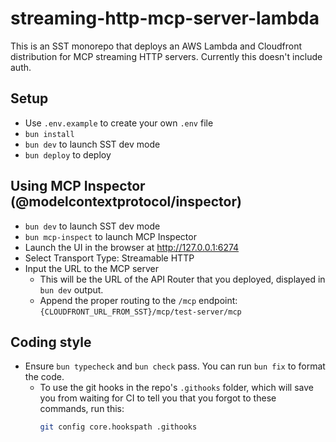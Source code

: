 # streaming-http-mcp-server-lambda
This is an SST monorepo that deploys an AWS Lambda and Cloudfront distribution for MCP streaming HTTP servers. Currently this doesn't include auth.

## Setup
- Use `.env.example` to create your own `.env` file
- `bun install`
- `bun dev` to launch SST dev mode
- `bun deploy` to deploy

## Using MCP Inspector (@modelcontextprotocol/inspector)
- `bun dev` to launch SST dev mode
- `bun mcp-inspect` to launch MCP Inspector
- Launch the UI in the browser at http://127.0.0.1:6274
- Select Transport Type: Streamable HTTP
- Input the URL to the MCP server
  - This will be the URL of the API Router that you deployed, displayed in `bun dev` output.
  - Append the proper routing to the `/mcp` endpoint: `{CLOUDFRONT_URL_FROM_SST}/mcp/test-server/mcp`

## Coding style
- Ensure `bun typecheck` and `bun check` pass. You can run `bun fix` to format the code.
  - To use the git hooks in the repo's `.githooks` folder, which will save you from waiting for CI to tell you that you forgot to these commands, run this:
    ```bash
    git config core.hookspath .githooks
    ```
